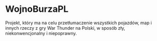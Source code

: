 # WojnoBurzaPL
Projekt, który ma na celu przetłumaczenie wszystkich pojazdów, map i innych rzeczy z gry War Thunder na Polski, w sposób zły, niekonwencjonalny i niepoprawny.
